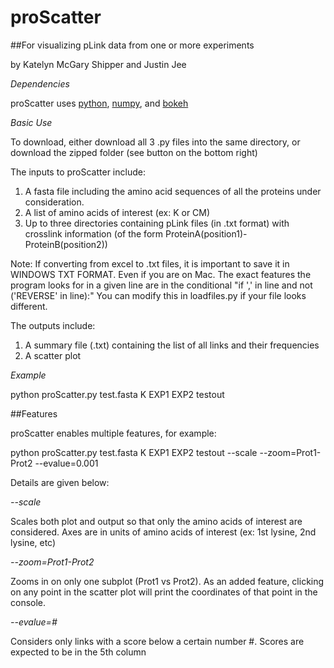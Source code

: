 # proScatter

##For visualizing pLink data from one or more experiments

by Katelyn McGary Shipper and Justin Jee

*Dependencies*

proScatter uses [python](https://www.python.org/downloads/), [numpy](http://www.numpy.org/), and [bokeh](http://bokeh.pydata.org/en/latest/index.html)

*Basic Use*

To download, either download all 3 .py files into the same directory, or download the zipped folder (see button on the bottom right) 

The inputs to proScatter include:

1.   A fasta file including the amino acid sequences of all the proteins under consideration.
2.   A list of amino acids of interest (ex: K or CM)
3.   Up to three directories containing pLink files (in .txt format) with crosslink information (of the form ProteinA(position1)-ProteinB(position2))

Note: If converting from excel to .txt files, it is important to save it in WINDOWS TXT FORMAT. Even if you are on Mac. 
The exact features the program looks for in a given line are in the conditional "if ',' in line and not ('REVERSE' in line):"
You can modify this in loadfiles.py if your file looks different.

The outputs include:

1.   A summary file (.txt) containing the list of all links and their frequencies
2.   A scatter plot

*Example*

python proScatter.py test.fasta K EXP1 EXP2 testout

##Features

proScatter enables multiple features, for example:

python proScatter.py test.fasta K EXP1 EXP2 testout --scale --zoom=Prot1-Prot2 --evalue=0.001

Details are given below:

*--scale*

Scales both plot and output so that only the amino acids of interest are considered. Axes are in units of amino acids of interest (ex: 1st lysine, 2nd lysine, etc)

*--zoom=Prot1-Prot2*

Zooms in on only one subplot (Prot1 vs Prot2). As an added feature, clicking on any point in the scatter plot will print the coordinates of that point in the console.

*--evalue=#*

Considers only links with a score below a certain number #. Scores are expected to be in the 5th column
